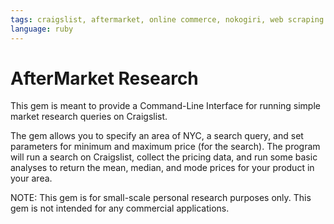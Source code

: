 ```yaml
---
tags: craigslist, aftermarket, online commerce, nokogiri, web scraping
language: ruby
---
```


# AfterMarket Research

This gem is meant to provide a Command-Line Interface for running simple market research queries on Craigslist.

The gem allows you to specify an area of NYC, a search query, and set parameters for minimum and maximum price (for the search). The program will run a search on Craigslist, collect the pricing data, and run some basic analyses to return the mean, median, and mode prices for your product in your area.

NOTE: This gem is for small-scale personal research purposes only. This gem is not intended for any commercial applications.
